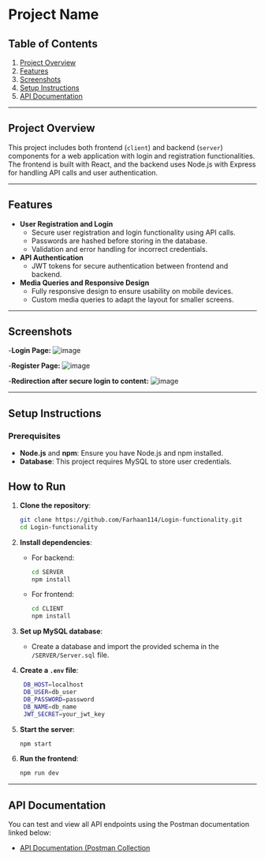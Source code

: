 # Project Name

## Table of Contents
1. [Project Overview](#project-overview)
2. [Features](#features)
3. [Screenshots](#screenshots)
4. [Setup Instructions](#setup-instructions)
5. [API Documentation](#api-documentation)

---

## Project Overview

This project includes both frontend (`client`) and backend (`server`) components for a web application with login and registration functionalities. The frontend is built with React, and the backend uses Node.js with Express for handling API calls and user authentication.

---

## Features

- **User Registration and Login**
  - Secure user registration and login functionality using API calls.
  - Passwords are hashed before storing in the database.
  - Validation and error handling for incorrect credentials.
- **API Authentication**
  - JWT tokens for secure authentication between frontend and backend.
- **Media Queries and Responsive Design**
  - Fully responsive design to ensure usability on mobile devices.
  - Custom media queries to adapt the layout for smaller screens.

---
## Screenshots
-**Login Page:**
![image](https://github.com/user-attachments/assets/52899a17-5d82-4227-9339-65c0ee1e90f0)

-**Register Page:**
![image](https://github.com/user-attachments/assets/d3545619-ed61-421e-957e-773923e8900a)

-**Redirection after secure login to content:**
![image](https://github.com/user-attachments/assets/b2acc962-6ead-4100-b76c-49fa0ea45751)

---
## Setup Instructions

### Prerequisites

- **Node.js** and **npm**: Ensure you have Node.js and npm installed.
- **Database**: This project requires MySQL to store user credentials.

## How to Run

1. **Clone the repository**:
   ```bash
   git clone https://github.com/Farhaan114/Login-functionality.git
   cd Login-functionality
   ```

2. **Install dependencies**:
   - For backend:
     ```bash
     cd SERVER
     npm install
     ```
   - For frontend:
     ```bash
     cd CLIENT
     npm install
     ```

3. **Set up MySQL database**:
   - Create a database and import the provided schema in the `/SERVER/Server.sql` file.
  
4. **Create a `.env` file**:
   ```bash
    DB_HOST=localhost
    DB_USER=db_user
    DB_PASSWORD=password
    DB_NAME=db_name
    JWT_SECRET=your_jwt_key

   ```

4. **Start the server**:
   ```bash
   npm start
   ```

5. **Run the frontend**:
   ```bash
   npm run dev
   ```
---

## API Documentation

You can test and view all API endpoints using the Postman documentation linked below:

- [API Documentation (Postman Collection]( https://web.postman.co/workspace/Tasks~c69016f5-6fe4-43e3-8e5a-83f20afdb7be/collection/36006187-f67c7217-0aef-40ce-9cb7-9e6e6e2bb707 )





